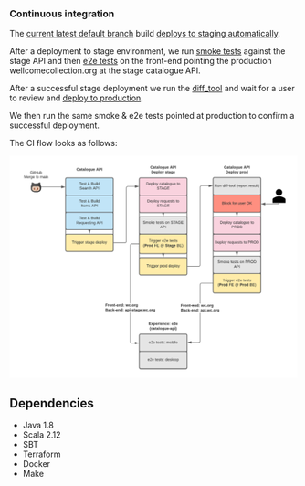 ### Continuous integration

The [current latest default branch](https://buildkite.com/wellcomecollection/catalogue-api) build [deploys to staging automatically](https://buildkite.com/wellcomecollection/catalogue-api-deploy-stage). 

After a deployment to stage environment, we run [smoke tests](smoke_tests/README.md) against the stage API and then [e2e tests](https://github.com/wellcomecollection/wellcomecollection.org/blob/main/playwright/README.md) on the front-end pointing the production wellcomecollection.org at the stage catalogue API.

After a successful stage deployment we run the [diff_tool](diff_tool/README.md) and wait for a user to review and [deploy to production](https://buildkite.com/wellcomecollection/catalogue-api-deploy-prod).

We then run the same smoke & e2e tests pointed at production to confirm a successful deployment.

The CI flow looks as follows:

![Buildkite pipelines](buildkite_flow.png)

## Dependencies

* Java 1.8
* Scala 2.12
* SBT
* Terraform
* Docker
* Make

